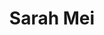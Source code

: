 ---
layout: speaker
title: Sarah Mei
speakerName: Sarah Mei
speakerTwitter: sarahmei
speakerBio: Software dev, founder of @railsbridge, Director of Ruby Central, Chief Consultant of @devmyndsoftware.
speakerImage: 2016/sarah_mei.png
talkTitle: Factory, Workshop, Stage
talkBlurb: "<p>Once upon a time, writing software felt a lot like working in a factory. A product went through an assembly-line-like series of stages where each team added their contribution. At the end of the line, the finished product was packaged up and physically shipped to a customer.</p><p>Fast forward sixty years. Both the software itself and our process for making it are radically different from this original conception. But in the absence of a newer, more appropriate model for software development, we've unconsciously retained many industrial-era concepts -- and they're holding us back. We need a new model for software development that captures what we do today, and prepares us to build what we need for tomorrow.</p><p>I will outline a new model for software development that places the people who do it in the center of the picture, instead of on the periphery. Applying it to our projects gives us real, immediate answers to the hardest questions of software today.</p>"
---
